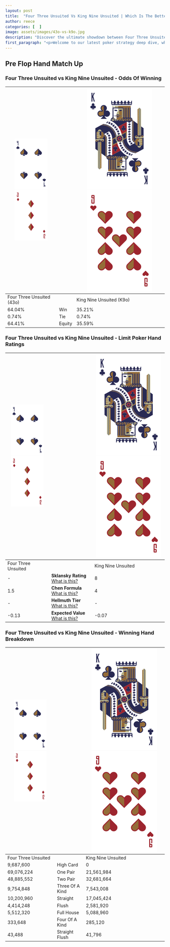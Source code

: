```yaml
---
layout: post
title:  "Four Three Unsuited Vs King Nine Unsuited | Which Is The Better Hand In Poker? A Complete Guide"
author: reece
categories: [  ]
image: assets/images/43o-vs-k9o.jpg
description: "Discover the ultimate showdown between Four Three Unsuited and King Nine Unsuited in poker! Uncover the odds, strategies, and scenarios where one hand triumphs over the other. Get ready to up your poker game with this thrilling analysis."
first_paragraph: "<p>Welcome to our latest poker strategy deep dive, where we're pitting two distinct hands against each other in a high-stakes showdown: Four Three Unsuited vs King Nine Unsuited.</p><p>In the dynamic world of poker, every decision counts, and knowing which hand holds the upper hand is key to your success at the table.</p><p>In this article, we'll dissect these two hands, explore the scenarios where one dominates the other, and equip you with the knowledge to make strategic choices that can tip the odds in your favor.</p><p>Get ready to unravel the intriguing dynamics of these poker hands and elevate your game to new heights.</p>"
---
```




[comment]: # (sp0)

## Pre Flop Hand Match Up

<div class="table hand-ratings" markdown="1"> 



### Four Three Unsuited vs King Nine Unsuited - Odds Of Winning


    
| ![image info](assets/images/hand1/4.png) ![image info](assets/images/hand1/3o.png) |  | ![image info](assets/images/hand2/K.png) ![image info](assets/images/hand2/9o.png) |
| -------- | -------- | -------- |
| Four Three Unsuited (43o) |  | King Nine Unsuited (K9o) |
| 64.04% | Win | 35.21% |
| 0.74% | Tie | 0.74% |
| 64.41% | Equity | 35.59% |




[comment]: # (sp1)



### Four Three Unsuited vs King Nine Unsuited - Limit Poker Hand Ratings


    
| ![image info](assets/images/hand1/4.png) ![image info](assets/images/hand1/3o.png) |  | ![image info](assets/images/hand2/K.png) ![image info](assets/images/hand2/9o.png) |
| -------- | -------- | -------- |
| Four Three Unsuited |  | King Nine Unsuited |
| - | **Sklansky Rating** [What is this?](/sklansky-rating-explained) | 8 |
| 1.5 | **Chen Formula** [What is this?](/chen-formula-explained) | 4 |
| - | **Hellmuth Tier** [What is this?](/Hellmuth-tier-explained) | - |
| -0.13 | **Expected Value** [What is this?](/expected-value-explained) | -0.07 |




[comment]: # (sp2)



### Four Three Unsuited vs King Nine Unsuited - Winning Hand Breakdown


    
| ![image info](assets/images/hand1/4.png) ![image info](assets/images/hand1/3o.png) |  | ![image info](assets/images/hand2/K.png) ![image info](assets/images/hand2/9o.png) |
| -------- | -------- | -------- |
| Four Three Unsuited |  | King Nine Unsuited |
| 9,687,600 | High Card | 0 |
| 69,076,224 | One Pair | 21,561,984 |
| 48,885,552 | Two Pair | 32,681,664 |
| 9,754,848 | Three Of A Kind | 7,543,008 |
| 10,200,960 | Straight | 17,045,424 |
| 4,414,248 | Flush | 2,581,920 |
| 5,512,320 | Full House | 5,088,960 |
| 333,648 | Four Of A Kind | 285,120 |
| 43,488 | Straight Flush | 41,796 |




[comment]: # (sp3)



</div>

[comment]: # (sp4)



[comment]: # (sp5)

